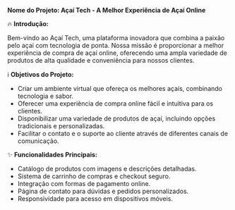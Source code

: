 
**Nome do Projeto: Açaí Tech - A Melhor Experiência de Açaí Online**

🔥 **Introdução:**

Bem-vindo ao Açaí Tech, uma plataforma inovadora que combina a paixão pelo açaí com tecnologia de ponta. Nossa missão é proporcionar a melhor experiência de compra de açaí online, oferecendo uma ampla variedade de produtos de alta qualidade e conveniência para nossos clientes.

ℹ️ **Objetivos do Projeto:**

- Criar um ambiente virtual que ofereça os melhores açaís, combinando tecnologia e sabor.
- Oferecer uma experiência de compra online fácil e intuitiva para os clientes.
- Disponibilizar uma variedade de produtos de açaí, incluindo opções tradicionais e personalizadas.
- Facilitar o contato e o suporte ao cliente através de diferentes canais de comunicação.

✨ **Funcionalidades Principais:**

- Catálogo de produtos com imagens e descrições detalhadas.
- Sistema de carrinho de compras e checkout seguro.
- Integração com formas de pagamento online.
- Página de contato para dúvidas e pedidos personalizados.
- Responsividade para acesso em dispositivos móveis.
